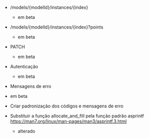 - /models/{modelId}/instances/{index}
  - em beta

- /models/{modelId}/instances/{index}?points
  - em beta

- PATCH
  - em beta
  
- Autenticação
  - em beta

- Mensagens de erro
 - em beta
 - Criar padronização dos códigos e mensagens de erro

- Substituir a função allocate_and_fill pela função padrão asprintf https://man7.org/linux/man-pages/man3/asprintf.3.html
  - alterado